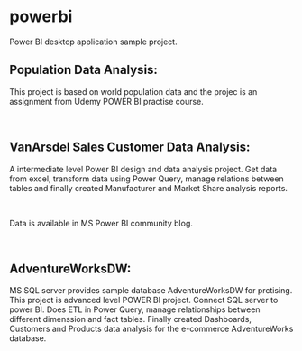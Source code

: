# powerbi
Power BI desktop application sample project.  

<h2><b>Population Data Analysis:</b></h2> 
<p>This project is based on world population data and the projec is an assignment from Udemy POWER BI practise course.</p></br>

<h2><b>VanArsdel Sales Customer Data Analysis:</b></h2>
<p>A intermediate level Power BI design and data analysis project. Get data from excel, transform data using Power Query, manage relations between tables and finally created Manufacturer and Market Share analysis reports.</p></br>
</p>Data is available in MS Power BI community blog.</p></br>
<h2><b>AdventureWorksDW:</b></h2>
<p>MS SQL server provides sample database AdventureWorksDW for prctising. This project is advanced level POWER BI project. Connect SQL server to power BI. 
Does ETL in Power Query, manage relationships between different dimenssion and fact tables. Finally created Dashboards, Customers and Products data analysis for the e-commerce AdventureWorks database.</p>
  
